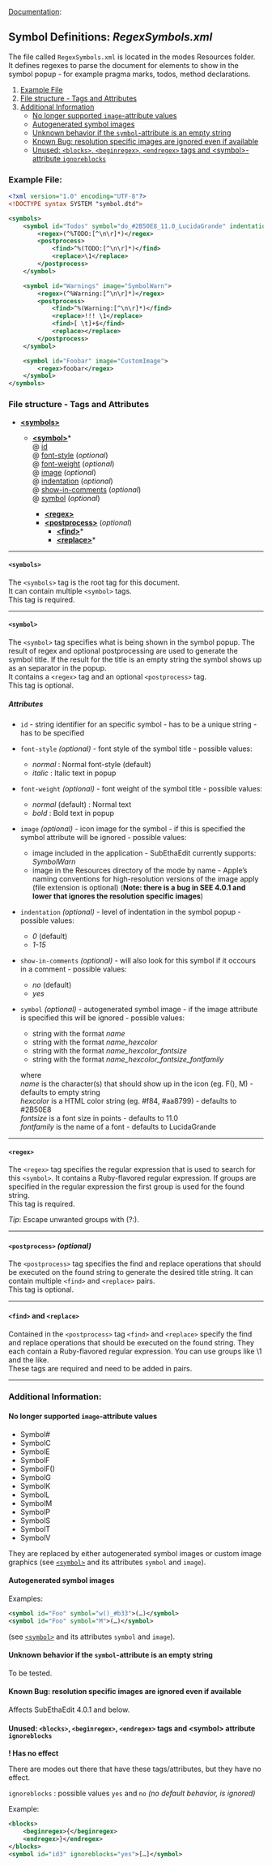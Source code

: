 [Documentation][ModeExample]:
## Symbol Definitions: _RegexSymbols.xml_

The file called `RegexSymbols.xml` is located in the modes Resources folder.  
It defines regexes to parse the document for elements to show in the symbol popup - for example pragma marks, todos, method declarations. 

1. [Example File](#ExampleFile)
2. [File structure - Tags and Attributes](#FileStructure)
3. [Additional Information](#AdditionalInformation)
	* [No longer supported `image`-attribute values](#UnsupportedImageValues)
	* [Autogenerated symbol images](#AutogeneratedSymbols)
	* [Unknown behavior if the `symbol`-attribute is an empty string](#EmptySymbolString)
	* [Known Bug: resolution specific images are ignored even if available](#ResolutionBug)
	* [Unused: `<blocks>`, `<beginregex>`, `<endregex>` tags and &lt;symbol&gt;-attribute `ignoreblocks`](#BlockTag)


### <a name="ExampleFile"></a>Example File:

```xml
<?xml version="1.0" encoding="UTF-8"?>
<!DOCTYPE syntax SYSTEM "symbol.dtd">

<symbols>
	<symbol id="Todos" symbol="do_#2B50E8_11.0_LucidaGrande" indentation="1" show-in-comments="yes">
		<regex>(^%TODO:[^\n\r]*)</regex>
		<postprocess>
			<find>^%(TODO:[^\n\r]*)</find>
			<replace>\1</replace>
		</postprocess>
	</symbol>

	<symbol id="Warnings" image="SymbolWarn">
		<regex>(^%Warning:[^\n\r]*)</regex>
		<postprocess>
			<find>^%(Warning:[^\n\r]*)</find>
			<replace>!!! \1</replace>
			<find>[ \t]+$</find>
			<replace></replace>
		</postprocess>
	</symbol>

	<symbol id="Foobar" image="CustomImage">
		<regex>foobar</regex>
	</symbol>
</symbols>
```	


### <a name="FileStructure"></a>File structure - Tags and Attributes

* [**&lt;symbols&gt;**](#tag_symbols)
	* [**&lt;symbol&gt;**](#tag_symbol)*  
		@ [id](#attribute_id)  
		@ [font-style](#attribute_font-style) (_optional_)  
		@ [font-weight](#attribute_font-weight) (_optional_)  
		@ [image](#attribute_image) (_optional_)  
		@ [indentation](#attribute_indentation) (_optional_)  
		@ [show-in-comments](#attribute_show-in-comments) (_optional_)  
		@ [symbol](#attribute_symbol) (_optional_)  
		
		* [**&lt;regex&gt;**](#tag_regex)
		* [**&lt;postprocess&gt;**](#tag_postprocess) (_optional_)
			* [**&lt;find&gt;**](#tag_findreplace)*
			* [**&lt;replace&gt;**](#tag_findreplace)*


---
#### <a name="tag_symbols"></a>`<symbols>`
The `<symbols>` tag is the root tag for this document.  
It can contain multiple `<symbol>` tags.  
This tag is required.  


---
#### <a name="tag_symbol"></a>`<symbol>`
The `<symbol>` tag specifies what is being shown in the symbol popup. The result of regex and optional postprocessing are used to generate the symbol title. If the result for the title is an empty string the symbol shows up as an separator in the popup.  
It contains a `<regex>` tag and an optional `<postprocess>` tag.  
This tag is optional.  

##### Attributes

* <a name="attribute_id"></a>`id` - string identifier for an specific symbol - has to be a unique string - has to be specified

* <a name="attribute_font-style"></a>`font-style` _(optional)_ - font style of the symbol title - possible values:
	*  _normal_ : Normal font-style (default)
	* _italic_ : Italic text in popup

* <a name="attribute_font-weight"></a>`font-weight` _(optional)_ - font weight of the symbol title - possible values:
	* _normal_ (default) : Normal text
	* _bold_ : Bold text in popup

* <a name="attribute_image"></a>`image` _(optional)_ - icon image for the symbol - if this is specified the symbol attribute will be ignored - possible values:
	* image included in the application - SubEthaEdit currently supports: _SymbolWarn_
	* image in the Resources directory of the mode by name - Apple’s naming conventions for high-resolution versions of the image apply (file extension is optional) (**Note: there is a bug in SEE 4.0.1 and lower that ignores the resolution specific images**)  

* <a name="attribute_indentation"></a>`indentation` _(optional)_ - level of indentation in the symbol popup - possible values:
	* _0_ (default) 
	* _1-15_ 

* <a name="attribute_show-in-comments"></a>`show-in-comments` _(optional)_ - will also look for this symbol if it occours in a comment - possible values:
	* _no_ (default)
	* _yes_
	
* <a name="attribute_symbol"></a>`symbol` _(optional)_ -  autogenerated symbol image - if the image attribute is specified this will be ignored - possible values:
	*	string with the format _name_
	*	string with the format _name_hexcolor_
	*	string with the format _name_hexcolor_fontsize_
	*	string with the format _name_hexcolor_fontsize_fontfamily_
	
	where  
	_name_ is the character(s) that should show up in the icon (eg. F(), M) - defaults to empty string  
	_hexcolor_ is a HTML color string (eg. #f84, #aa8799) - defaults to #2B50E8   
	_fontsize_ is a font size in points - defaults to 11.0  
	_fontfamily_ is the name of a font - defaults to LucidaGrande 


---
#### <a name="tag_regex"></a>`<regex>`
The `<regex>` tag specifies the regular expression that is used to search for this `<symbol>`. It contains a Ruby-flavored regular expression. If groups are specified in the regular expression the first group is used for the found string.  
This tag is required.  

_Tip_: Escape unwanted groups with (?:).  


---
#### <a name="tag_postprocess"></a>`<postprocess>` _(optional)_
The `<postprocess>` tag specifies the find and replace operations that should be executed on the found string to generate the desired title string. It can contain multiple `<find>` and `<replace>` pairs.  
This tag is optional.
	

---
#### <a name="tag_findreplace"></a>`<find>` and `<replace>`
Contained in the `<postprocess>` tag `<find>` and `<replace>` specify the find and replace operations that should be executed on the found string. They each contain a Ruby-flavored regular expression. You can use groups like \1 and the like.    
These tags are required and need to be added in pairs.


---
### <a name="AdditionalInformation"></a>Additional Information:

#### <a name="UnsupportedImageValues"></a>No longer supported `image`-attribute values
* Symbol#
* SymbolC
* SymbolE
* SymbolF
* SymbolF()
* SymbolG
* SymbolK
* SymbolL
* SymbolM
* SymbolP
* SymbolS
* SymbolT
* SymbolV

They are replaced by either autogenerated symbol images or custom image graphics  (see [`<symbol>`](#tag_symbol) and its attributes `symbol` and `image`).

	
#### <a name="AutogeneratedSymbols"></a>Autogenerated symbol images

Examples:

```xml
<symbol id="Foo" symbol="w()_#b33">(…)</symbol>
<symbol id="Foo" symbol="M">(…)</symbol>
```

(see [`<symbol>`](#tag_symbol) and its attributes `symbol` and `image`).

#### <a name="EmptySymbolString"></a>Unknown behavior if the `symbol`-attribute is an empty string
To be tested.


#### <a name="ResolutionBug"></a>Known Bug: resolution specific images are ignored even if available
Affects SubEthaEdit 4.0.1 and below.


#### <a name="BlockTag"></a>Unused: `<blocks>`, `<beginregex>`, `<endregex>` tags and &lt;symbol&gt; attribute `ignoreblocks`

**! Has no effect**

There are modes out there that have these tags/attributes, but they have no effect.

`ignoreblocks` : possible values `yes` and `no` _(no default behavior, is ignored)_

Example:

```xml
<blocks>
	<beginregex>{</beginregex>
	<endregex>}</endregex>
</blocks>
<symbol id="id3" ignoreblocks="yes">[…]</symbol>
```



<!-- Referenced Paths -->
[ModeExample]: .. "SubEthaEdit 4 Example Mode Documentation"
